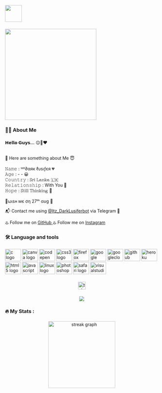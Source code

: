

###

<div>
  <img height="55" src="https://camo.githubusercontent.com/8ea6b34dae7d5ef5b905f19569061d55c5afabc78250f200c0ec1bc4bdb8396e/68747470733a2f2f726561646d652d747970696e672d7376672e6865726f6b756170702e636f6d3f73697a653d33302677696474683d353030266c696e65733d48692b54686572652bf09f918b"  />
</div>

###

<img src="https://telegra.ph/file/8e46d74419e80ff367232.jpg" width="300" >


###

<h3 align="left">👨‍💻  About Me</h3>

###

<p align="left"><b>𝗛𝗲𝗹𝗹𝗼 𝗚𝘂𝘆𝘀...</b> 😌🌿❤️<br>
<br>
<br>
💬 Here are something about Me 😇<br>
<br>
𝙽𝚊𝚖𝚎 : ᴹᴿ∂αяк ℓυѕιƒєя 💔<br>
𝙰𝚐𝚎 : - - 😀<br>
𝙲𝚘𝚞𝚗𝚝𝚛𝚢 : 𝕊𝕣𝕚 𝕃𝕒𝕟𝕜𝕒 🇱🇰<br>
𝚁𝚎𝚕𝚊𝚝𝚒𝚘𝚗𝚜𝚑𝚒𝚙 : With You 🌿<br>
𝙷𝚘𝚙𝚎 : 𝕊𝕥𝕚𝕝𝕝 𝕋𝕙𝕚𝕟𝕜𝕚𝕟𝕘 🧐<br>
<br>
🎂ωιѕн мє ση 27ᵗʰ αυg 👼<br>
</p>

📬 Contact me using <a href="t.me/Itz_DarkLusiferbot">@Itz_DarkLusiferbot</a> via Telegram 🪬

 ♨️ Follow me on <a href="https://github.com/DarkLusifer"> GitHub </a>
 ♨️ Follow me on <a href="https://instagram.com/itzme_mrdarklusifer"> Instagram </a> 
 
###

<h3 align="left">🛠 Language and tools</h3>

###

<div align="left">
  <img src="https://cdn.jsdelivr.net/gh/devicons/devicon/icons/c/c-original.svg" height="40" width="52" alt="c logo"  />
  <img src="https://cdn.jsdelivr.net/gh/devicons/devicon/icons/canva/canva-original.svg" height="40" width="52" alt="canva logo"  />
  <img src="https://cdn.jsdelivr.net/gh/devicons/devicon/icons/codepen/codepen-plain.svg" height="40" width="52" alt="codepen logo"  />
  <img src="https://cdn.jsdelivr.net/gh/devicons/devicon/icons/css3/css3-original.svg" height="40" width="52" alt="css3 logo"  />
  <img src="https://cdn.jsdelivr.net/gh/devicons/devicon/icons/firefox/firefox-original.svg" height="40" width="52" alt="firefox logo"  />
  <img src="https://cdn.jsdelivr.net/gh/devicons/devicon/icons/google/google-original.svg" height="40" width="52" alt="google logo"  />
  <img src="https://cdn.jsdelivr.net/gh/devicons/devicon/icons/googlecloud/googlecloud-original.svg" height="40" width="52" alt="googlecloud logo"  />
  <img src="https://cdn.jsdelivr.net/gh/devicons/devicon/icons/github/github-original.svg" height="40" width="52" alt="github logo"  />
  <img src="https://cdn.jsdelivr.net/gh/devicons/devicon/icons/heroku/heroku-original.svg" height="40" width="52" alt="heroku logo"  />
  <img src="https://cdn.jsdelivr.net/gh/devicons/devicon/icons/html5/html5-original.svg" height="40" width="52" alt="html5 logo"  />
  <img src="https://cdn.jsdelivr.net/gh/devicons/devicon/icons/javascript/javascript-original.svg" height="40" width="52" alt="javascript logo"  />
  <img src="https://cdn.jsdelivr.net/gh/devicons/devicon/icons/linux/linux-original.svg" height="40" width="52" alt="linux logo"  />
  <img src="https://cdn.jsdelivr.net/gh/devicons/devicon/icons/photoshop/photoshop-plain.svg" height="40" width="52" alt="photoshop logo"  />
  <img src="https://cdn.jsdelivr.net/gh/devicons/devicon/icons/safari/safari-original.svg" height="40" width="52" alt="safari logo"  />
  <img src="https://cdn.jsdelivr.net/gh/devicons/devicon/icons/visualstudio/visualstudio-plain.svg" height="40" width="52" alt="visualstudio logo"  />
</div>

###

<div align="center">
  <a href="https://t.me/Mr_darklusifer" target="_blank">
    <img src="https://img.shields.io/static/v1?message=Telegram&logo=telegram&label=&color=2CA5E0&logoColor=white&labelColor=&style=for-the-badge" height="25" alt="telegram logo"  />
  </a>
</div>

###

<div align="center">
  <img src="https://visitor-badge.laobi.icu/badge?page_id=Dar.Dar&"  />
</div>

###

<h3 align="left">🔥   My Stats :</h3>

###

<div align="center">
  <img src="https://streak-stats.demolab.com?user=Dar&locale=en&mode=daily&theme=dark&hide_border=false&border_radius=5&order=3" height="220" alt="streak graph"  />
</div>

###
